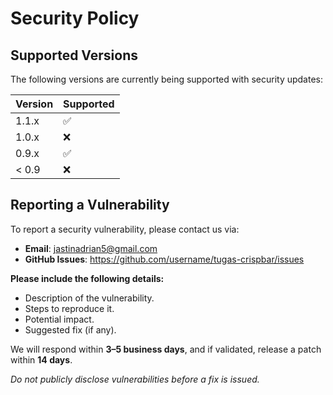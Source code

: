 # Security Policy

## Supported Versions

The following versions are currently being supported with security updates:

| Version | Supported |
|---------|-----------|
| 1.1.x   | ✅         |
| 1.0.x   | ❌         |
| 0.9.x   | ✅         |
| < 0.9   | ❌         |

## Reporting a Vulnerability

To report a security vulnerability, please contact us via:

- **Email**: jastinadrian5@gmail.com 
- **GitHub Issues**: https://github.com/username/tugas-crispbar/issues  

**Please include the following details:**
- Description of the vulnerability.
- Steps to reproduce it.
- Potential impact.
- Suggested fix (if any).

We will respond within **3–5 business days**, and if validated, release a patch within **14 days**.

_Do not publicly disclose vulnerabilities before a fix is issued._
